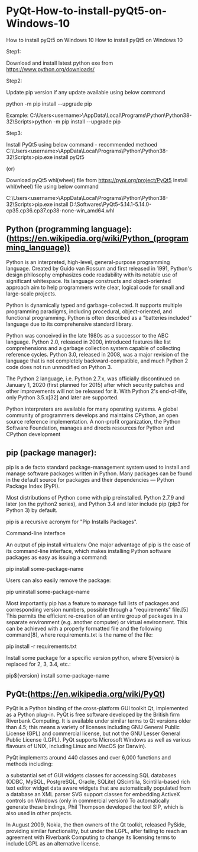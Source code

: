 # PyQt-How-to-install-pyQt5-on-Windows-10
How to install pyQt5 on Windows 10
How to install pyQt5 on Windows 10

Step1:

Download and install latest python exe from https://www.python.org/downloads/

Step2:

Update pip version if any update available using below command

python -m pip install --upgrade pip

Example:
C:\Users\<username>\AppData\Local\Programs\Python\Python38-32\Scripts>python -m pip install --upgrade pip

Step3:

Install PyQt5 using below command - recommended methoed
C:\Users\<username>\AppData\Local\Programs\Python\Python38-32\Scripts>pip.exe install pyQt5

(or)

Download pyQt5 whl(wheel) file from https://pypi.org/project/PyQt5
Install whl(wheel) file using below command

C:\Users\<username>\AppData\Local\Programs\Python\Python38-32\Scripts>pip.exe install D:\Softwares\PyQt5-5.14.1-5.14.0-cp35.cp36.cp37.cp38-none-win_amd64.whl


Python (programming language):(https://en.wikipedia.org/wiki/Python_(programming_language))
------------------------------
Python is an interpreted, high-level, general-purpose programming language. Created by Guido van Rossum and first released in 1991, 
Python's design philosophy emphasizes code readability with its notable use of significant whitespace. Its language constructs and 
object-oriented approach aim to help programmers write clear, logical code for small and large-scale projects.

Python is dynamically typed and garbage-collected. It supports multiple programming paradigms, including procedural, object-oriented, 
and functional programming. Python is often described as a "batteries included" language due to its comprehensive standard library.

Python was conceived in the late 1980s as a successor to the ABC language. Python 2.0, released in 2000, introduced features like list 
comprehensions and a garbage collection system capable of collecting reference cycles. Python 3.0, released in 2008, was a major revision of the language that is not completely backward-compatible, and much Python 2 code does not run unmodified on Python 3.

The Python 2 language, i.e. Python 2.7.x, was officially discontinued on January 1, 2020 (first planned for 2015) after which security 
patches and other improvements will not be released for it. With Python 2's end-of-life, only Python 3.5.x[32] and later are supported.

Python interpreters are available for many operating systems. A global community of programmers develops and maintains CPython, an open
source reference implementation. A non-profit organization, the Python Software Foundation, manages and directs resources for Python and CPython development

pip (package manager):
----------------------
pip is a de facto standard package-management system used to install and manage software packages written in Python. Many packages 
can be found in the default source for packages and their dependencies — Python Package Index (PyPI).

Most distributions of Python come with pip preinstalled. Python 2.7.9 and later (on the python2 series), and Python 3.4 and later 
include pip (pip3 for Python 3) by default.

pip is a recursive acronym for "Pip Installs Packages".

Command-line interface

An output of pip install virtualenv
One major advantage of pip is the ease of its command-line interface, which makes installing Python software packages as easy as issuing
a command:

pip install some-package-name

Users can also easily remove the package:

pip uninstall some-package-name

Most importantly pip has a feature to manage full lists of packages and corresponding version numbers, possible through a "requirements" file.[5] This permits the efficient re-creation of an entire group of packages in a separate environment (e.g. another computer) or virtual environment. This can be achieved with a properly formatted file and the following command[8], where requirements.txt is the name of the file:

pip install -r requirements.txt

Install some package for a specific version python, where ${version} is replaced for 2, 3, 3.4, etc.:

pip${version} install some-package-name

PyQt:(https://en.wikipedia.org/wiki/PyQt)
-----
PyQt is a Python binding of the cross-platform GUI toolkit Qt, implemented as a Python plug-in. PyQt is free software developed by the
British firm Riverbank Computing. It is available under similar terms to Qt versions older than 4.5; this means a variety of licenses 
including GNU General Public License (GPL) and commercial license, but not the GNU Lesser General Public License (LGPL). 
PyQt supports Microsoft Windows as well as various flavours of UNIX, including Linux and MacOS (or Darwin).

PyQt implements around 440 classes and over 6,000 functions and methods including:

a substantial set of GUI widgets
classes for accessing SQL databases (ODBC, MySQL, PostgreSQL, Oracle, SQLite)
QScintilla, Scintilla-based rich text editor widget
data aware widgets that are automatically populated from a database
an XML parser
SVG support
classes for embedding ActiveX controls on Windows (only in commercial version)
To automatically generate these bindings, Phil Thompson developed the tool SIP, which is also used in other projects.

In August 2009, Nokia, the then owners of the Qt toolkit, released PySide, providing similar functionality, but under the LGPL,
after failing to reach an agreement with Riverbank Computing to change its licensing terms to include LGPL as an alternative license.
